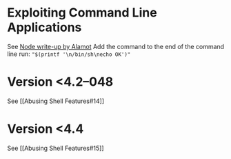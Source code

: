 
# Exploiting Command Line Applications

See [Node write-up by Alamot](https://forum.hackthebox.com/t/node-write-up-by-alamot/475)
Add the command to the end of the command line run:
``"$(printf '\n/bin/sh\necho OK')"``

# Version <4.2–048

See [[Abusing Shell Features#14]]

# Version <4.4

See [[Abusing Shell Features#15]]

